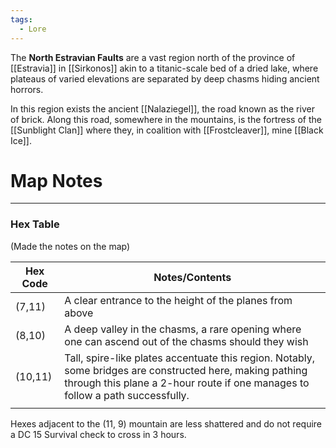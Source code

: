 ```yaml
---
tags:
  - Lore
---
```

The **North Estravian Faults** are a vast region north of the province of [[Estravia]] in [[Sirkonos]] akin to a titanic-scale bed of a dried lake, where plateaus of varied elevations are separated by deep chasms hiding ancient horrors.

In this region exists the ancient [[Nalaziegel]], the road known as the river of brick. Along this road, somewhere in the mountains, is the fortress of the [[Sunblight Clan]] where they, in coalition with [[Frostcleaver]], mine [[Black Ice]].

# Map Notes
---
### Hex Table
(Made the notes on the map)

| Hex Code | Notes/Contents                                                                                                                                                                             |
| -------- | ------------------------------------------------------------------------------------------------------------------------------------------------------------------------------------------ |
| (7,11)   | A clear entrance to the height of the planes from above                                                                                                                                    |
| (8,10)   | A deep valley in the chasms, a rare opening where one can ascend out of the chasms should they wish                                                                                        |
| (10,11)  | Tall, spire-like plates accentuate this region. Notably, some bridges are constructed here, making pathing through this plane a 2-hour route if one manages to follow a path successfully. |
|          |                                                                                                                                                                                            |


Hexes adjacent to the (11, 9) mountain are less shattered and do not require a DC 15 Survival check to cross in 3 hours.